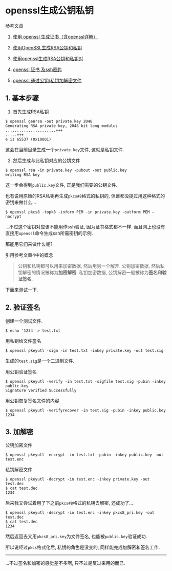 # openssl生成公钥私钥

参考文章

1. [使用 openssl 生成证书（含openssl详解）](https://blog.csdn.net/gengxiaoming7/article/details/78505107)

2. [使用OpenSSL生成RSA公钥和私钥](https://blog.csdn.net/mq2856992713/article/details/52579202)

3. [使用openssl生成RSA公钥和私钥对](https://blog.csdn.net/sean_cd/article/details/53523090)

4. [openssl 证书 及ssh密匙](https://www.jianshu.com/p/e68be0ac90ff)

5. [openssl 通过公钥/私钥加解密文件](https://blog.csdn.net/makenothing/article/details/54645578)

## 1. 基本步骤

1. 首先生成RSA私钥

```
$ openssl genrsa -out private.key 2048
Generating RSA private key, 2048 bit long modulus
......................+++
.....+++
e is 65537 (0x10001)
```

这会在当前目录生成一个`private.key`文件, 这就是私钥文件.

2. 然后生成与此私钥对应的公钥文件

```
$ openssl rsa -in private.key -pubout -out public.key
writing RSA key
```

这一步会得到`public.key`文件, 正是我们需要的公钥文件.

也有说用原始的RSA私钥再生成`pkcs#8`格式的私钥的, 但谁都没提过用这种格式的密钥来做什么...

```
$ openssl pkcs8 -topk8 -inform PEM -in private.key -outform PEM –nocrypt
```

...不过这个密钥对应该不能用作ssh验证, 因为证书格式都不一样. 而且网上也没有直接用`openssl`命令生成ssh所需密钥的示例.

那能用它们来做什么呢?

引用参考文章4中的概念

> 公钥和私钥都可以用来加密数据, 然后用另一个解开. 公钥加密数据, 然后私钥解密的情况被称为**加密解密**. 私钥加密数据, 公钥解密一般被称为**签名和验证签名**. 

下面来测试一下.

## 2. 验证签名

创建一个测试文件.

```
$ echo '1234' > test.txt
```

用私钥给文件签名

```
$ openssl pkeyutl -sign -in test.txt -inkey private.key -out test.sig
```

生成的`test.sig`是一个二进制文件.

用公钥验证签名

```
$ openssl pkeyutl -verify -in test.txt -sigfile test.sig -pubin -inkey public.key 
Signature Verified Successfully
```

用公钥恢复签名文件的内容

```
$ openssl pkeyutl -verifyrecover -in test.sig -pubin -inkey public.key 
1234
```

## 3. 加解密

公钥加密文件

```
$ openssl pkeyutl -encrypt -in test.txt -pubin -inkey public.key -out test.enc
```

私钥解密文件

```
$ openssl pkeyutl -decrypt -in test.enc -inkey private.key -out test.dec
$ cat test.dec 
1234
```

后来我又尝试着用了下之前`pkcs#8`格式的私钥去解密, 还成功了...

```
$ openssl pkeyutl -decrypt -in test.enc -inkey pkcs8_pri.key -out test.dec
$ cat test.dec 
1234
```

然后返回去又用`pkcs8_pri.key`为文件签名, 也能被`public.key`验证成功.

所以说经过`pkcs`格式化后, 私钥的角色是没变的, 同样能完成加解密和签名工作.

------

...不过签名和加密的感觉差不多啊, 只不过是反过来用的而已.